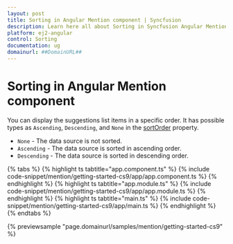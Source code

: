 ```yaml
---
layout: post
title: Sorting in Angular Mention component | Syncfusion
description: Learn here all about Sorting in Syncfusion Angular Mention component of Syncfusion Essential JS 2 and more.
platform: ej2-angular
control: Sorting 
documentation: ug
domainurl: ##DomainURL##
---
```


# Sorting in Angular Mention component

You can display the suggestions list items in a specific order. It has possible types as `Ascending`, `Descending`, and `None` in the [sortOrder](https://ej2.syncfusion.com/angular/documentation/api/mention/#sortorder) property.

* `None` - The data source is not sorted.
* `Ascending` - The data source is sorted in ascending order.
* `Descending` - The data source is sorted in descending order.

{% tabs %}
{% highlight ts tabtitle="app.component.ts" %}
{% include code-snippet/mention/getting-started-cs9/app/app.component.ts %}
{% endhighlight %}
{% highlight ts tabtitle="app.module.ts" %}
{% include code-snippet/mention/getting-started-cs9/app/app.module.ts %}
{% endhighlight %}
{% highlight ts tabtitle="main.ts" %}
{% include code-snippet/mention/getting-started-cs9/app/main.ts %}
{% endhighlight %}
{% endtabs %}
  
{% previewsample "page.domainurl/samples/mention/getting-started-cs9" %}